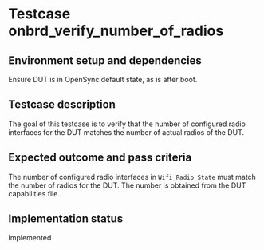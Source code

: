 # Testcase onbrd_verify_number_of_radios

## Environment setup and dependencies

Ensure DUT is in OpenSync default state, as is after boot.

## Testcase description

The goal of this testcase is to verify that the number of configured radio
interfaces for the DUT matches the number of actual radios of the DUT.

## Expected outcome and pass criteria

The number of configured radio interfaces in `Wifi_Radio_State` must match the
number of radios for the DUT. The number is obtained from the DUT capabilities
file.

## Implementation status

Implemented
